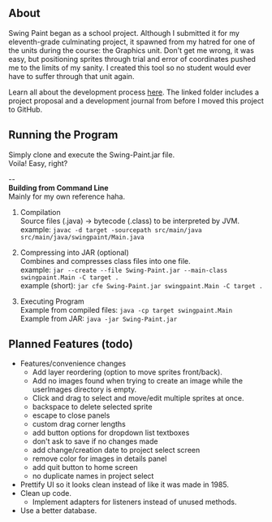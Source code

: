 
## About

Swing Paint began as a school project. Although I submitted it for my eleventh-grade culminating project, it spawned from my hatred for one of the units during the course: the Graphics unit. Don't get me wrong, it was easy, but positioning sprites through trial and error of coordinates pushed me to the limits of my sanity. I created this tool so no student would ever have to suffer through that unit again.

Learn all about the development process [here](https://drive.google.com/drive/folders/1pDX1jO8diyv3K6tVwmyDM7JcqeXboh26?usp=sharing). The linked folder includes a project proposal and a development journal from before I moved this project to GitHub.  

## Running the Program

Simply clone and execute the Swing-Paint.jar file.  
Voila! Easy, right?  

--  
**Building from Command Line**  
Mainly for my own reference haha.

1. Compilation  
Source files (.java) -> bytecode (.class) to be interpreted by JVM.  
example: `javac -d target -sourcepath src/main/java src/main/java/swingpaint/Main.java`  

2. Compressing into JAR (optional)  
Combines and compresses class files into one file.  
example: `jar --create --file Swing-Paint.jar --main-class swingpaint.Main -C target .`  
example (short): `jar cfe Swing-Paint.jar swingpaint.Main -C target .`  

3. Executing Program  
Example from compiled files: `java -cp target swingpaint.Main`  
Example from JAR: `java -jar Swing-Paint.jar`  

## Planned Features (todo)

* Features/convenience changes
    * Add layer reordering (option to move sprites front/back).
    * Add no images found when trying to create an image while the userImages directory is empty.
    * Click and drag to select and move/edit multiple sprites at once.
    * backspace to delete selected sprite
    * escape to close panels
    * custom drag corner lengths
    * add button options for dropdown list textboxes
    * don't ask to save if no changes made
    * add change/creation date to project select screen
    * remove color for images in details panel
    * add quit button to home screen
    * no duplicate names in project select
* Prettify UI so it looks clean instead of like it was made in 1985.
* Clean up code.
    * Implement adapters for listeners instead of unused methods.
* Use a better database.
